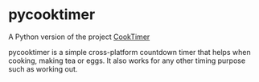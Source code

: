 # pycooktimer
A Python version of the project [CookTimer](https://code.google.com/p/cooktimer)

pycooktimer is a simple cross-platform countdown timer that helps when cooking, 
making tea or eggs. It also works for any other timing purpose such as 
working out.
